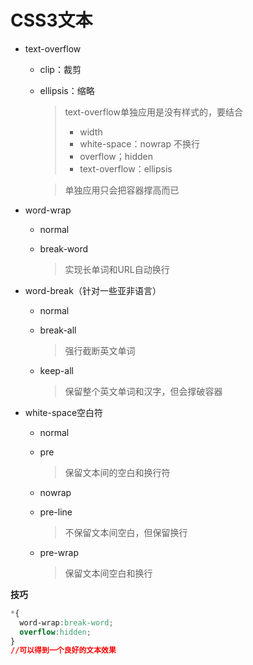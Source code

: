 # CSS3文本

- text-overflow

  - clip：裁剪

  - ellipsis：缩略

    > text-overflow单独应用是没有样式的，要结合
    >
    > - width
    > - white-space：nowrap 不换行
    > - overflow；hidden
    > - text-overflow：ellipsis


    > 单独应用只会把容器撑高而已

- word-wrap

  - normal

  - break-word

    > 实现长单词和URL自动换行

- word-break（针对一些亚非语言）

  - normal

  - break-all

    > 强行截断英文单词

  - keep-all

    > 保留整个英文单词和汉字，但会撑破容器

- white-space空白符

  - normal

  - pre

    >保留文本间的空白和换行符

  - nowrap

  - pre-line

    > 不保留文本间空白，但保留换行

  - pre-wrap

    > 保留文本间空白和换行

**技巧** 

```css
*{
  word-wrap:break-word;
  overflow:hidden;
}
//可以得到一个良好的文本效果
```



